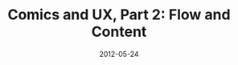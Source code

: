 ---
title: "Comics and UX, Part 2: Flow and Content"
date: 2012-05-24
url: http://www.uxbooth.com/articles/comics-and-ux-part-2-flow-and-content/
image:
publisher: UX Booth
type:
    - article
---